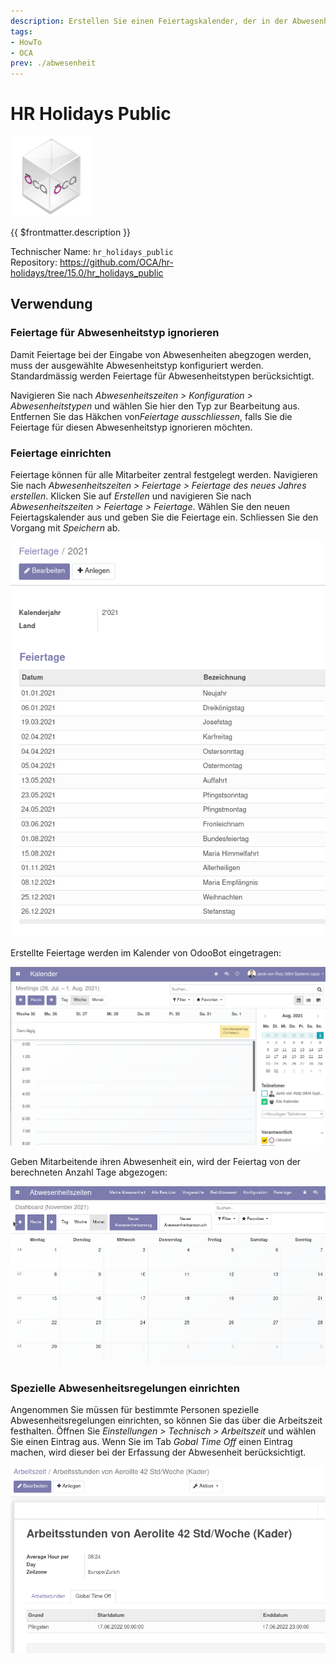 ```yaml
---
description: Erstellen Sie einen Feiertagskalender, der in der Abwesenheitszeiten berücksichtigt wird.
tags:
- HowTo
- OCA
prev: ./abwesenheit
---
```

# HR Holidays Public
![icon_oca_app](assets/icon_oca_app.png)

{{ $frontmatter.description }}

Technischer Name: `hr_holidays_public`\
Repository: <https://github.com/OCA/hr-holidays/tree/15.0/hr_holidays_public>

## Verwendung

### Feiertage für Abwesenheitstyp ignorieren

Damit Feiertage bei der Eingabe von Abwesenheiten abegzogen werden, muss der ausgewählte Abwesenheitstyp konfiguriert werden. Standardmässig werden Feiertage für Abwesenheitstypen berücksichtigt.

Navigieren Sie nach *Abwesenheitszeiten > Konfiguration > Abwesenheitstypen* und wählen Sie hier den Typ zur Bearbeitung aus. Entfernen Sie das Häkchen  von*Feiertage ausschliessen*, falls Sie die Feiertage für diesen Abwesenheitstyp ignorieren möchten.

### Feiertage einrichten

Feiertage können für alle Mitarbeiter zentral festgelegt werden. Navigieren Sie nach *Abwesenheitszeiten > Feiertage > Feiertage des neues Jahres erstellen*. Klicken Sie auf *Erstellen* und navigieren Sie nach *Abwesenheitszeiten > Feiertage > Feiertage*. Wählen Sie den neuen Feiertagskalender aus und geben Sie die Feiertage ein. Schliessen Sie den Vorgang mit *Speichern* ab.

![](assets/HR%20Holidays%20Public%20Beispiel%20Feiertagskalender.png)

Erstellte Feiertage werden im Kalender von OdooBot eingetragen:

![](assets/HR-Holidays-Public%20OdooBot.png)

Geben Mitarbeitende ihren Abwesenheit ein, wird der Feiertag von der berechneten Anzahl Tage abgezogen:

![HR Holidays Public Abzug](assets/HR%20Holidays%20Public%20Abzug.gif)

### Spezielle Abwesenheitsregelungen einrichten

Angenommen Sie müssen für bestimmte Personen spezielle Abwesenheitsregelungen einrichten, so können Sie das über die Arbeitszeit festhalten. Öffnen Sie *Einstellungen > Technisch > Arbeitszeit* und wählen Sie einen Eintrag aus. Wenn Sie im Tab *Gobal Time Off* einen Eintrag machen, wird dieser bei der Erfassung der Abwesenheit berücksichtigt.

![](assets/Abwesenheitszeiten%20Global%20Time%20Off.png)